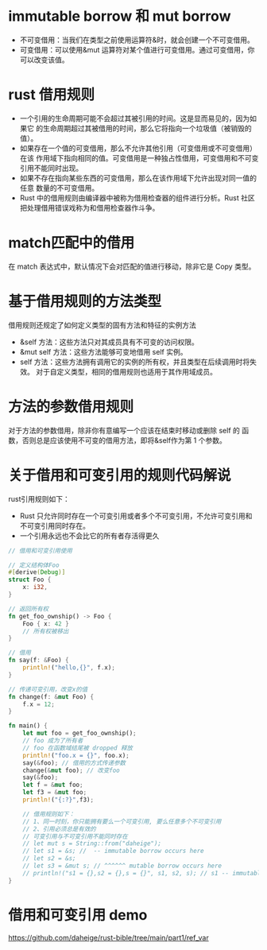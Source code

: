 # immutable borrow 和 mut borrow
- 不可变借用：当我们在类型之前使用运算符&时，就会创建一个不可变借用。
- 可变借用：可以使用&mut 运算符对某个值进行可变借用。通过可变借用，你可以改变该值。

# rust 借用规则
- 一个引用的生命周期可能不会超过其被引用的时间。这是显而易见的，因为如果它
  的生命周期超过其被借用的时间，那么它将指向一个垃圾值（被销毁的值）。
- 如果存在一个值的可变借用，那么不允许其他引用（可变借用或不可变借用）在该
  作用域下指向相同的值。可变借用是一种独占性借用，可变借用和不可变引用不能同时出现。
- 如果不存在指向某些东西的可变借用，那么在该作用域下允许出现对同一值的任意
  数量的不可变借用。 
- Rust 中的借用规则由编译器中被称为借用检查器的组件进行分析。Rust 社区把处理借用错误戏称为和借用检查器作斗争。

# match匹配中的借用
在 match 表达式中，默认情况下会对匹配的值进行移动，除非它是 Copy 类型。

# 基于借用规则的方法类型
借用规则还规定了如何定义类型的固有方法和特征的实例方法
- &self 方法：这些方法只对其成员具有不可变的访问权限。
- &mut self 方法：这些方法能够可变地借用 self 实例。
- self 方法：这些方法拥有调用它的实例的所有权，并且类型在后续调用时将失效。
对于自定义类型，相同的借用规则也适用于其作用域成员。

# 方法的参数借用规则
对于方法的参数借用，除非你有意编写一个应该在结束时移动或删除 self 的
函数，否则总是应该使用不可变的借用方法，即将&self作为第 1 个参数。

# 关于借用和可变引用的规则代码解说
rust引用规则如下：
- Rust 只允许同时存在一个可变引用或者多个不可变引用，不允许可变引用和不可变引用同时存在。
- 一个引用永远也不会比它的所有者存活得更久

```rust
// 借用和可变引用使用

// 定义结构体Foo
#[derive(Debug)]
struct Foo {
    x: i32,
}

// 返回所有权
fn get_foo_ownship() -> Foo {
    Foo { x: 42 }
    // 所有权被移出
}

// 借用
fn say(f: &Foo) {
    println!("hello,{}", f.x);
}

// 传递可变引用，改变x的值
fn change(f: &mut Foo) {
    f.x = 12;
}

fn main() {
    let mut foo = get_foo_ownship();
    // foo 成为了所有者
    // foo 在函数域结尾被 dropped 释放
    println!("foo.x = {}", foo.x);
    say(&foo); // 借用的方式传递参数
    change(&mut foo); // 改变foo
    say(&foo);
    let f = &mut foo;
    let f3 = &mut foo;
    println!("{:?}",f3);

    // 借用规则如下：
    // 1、同一时刻，你只能拥有要么一个可变引用, 要么任意多个不可变引用
    // 2、引用必须总是有效的
    // 可变引用与不可变引用不能同时存在
    // let mut s = String::from("daheige");
    // let s1 = &s; //  -- immutable borrow occurs here
    // let s2 = &s;
    // let s3 = &mut s; // ^^^^^^ mutable borrow occurs here
    // println!("s1 = {},s2 = {},s = {}", s1, s2, s); // s1 -- immutable borrow later used here
}
```

# 借用和可变引用 demo
https://github.com/daheige/rust-bible/tree/main/part1/ref_var
